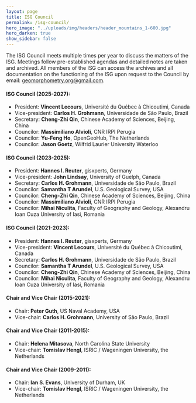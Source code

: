 ```yaml
---
layout: page
title: ISG Council
permalink: /isg-council/
hero_image: "../uploads/img/headers/header_mountains_1-600.jpg"
hero_darken: true
show_sidebar: false
---
```



The ISG Council meets multiple times per year to discuss the matters of the ISG. Meetings follow pre-established agendas and detailed notes are taken and archived. All members of the ISG can access the archives and all documentation on the functioning of the ISG upon request to the Council by email: [geomorphometry.org@gmail.com](mailto:geomorphometry.org@gmail.com).

#### ISG Council (2025-2027):

- President: **Vincent Lecours**, Université du Québec à Chicoutimi, Canada
- Vice-president: **Carlos H. Grohmann**, Universidade de São Paulo, Brazil
- Secretary: **Cheng-Zhi Qin**, Chinese Academy of Sciences, Beijing, China
- Councilor: **Massimiliano Alvioli**, CNR IRPI Perugia 
- Councilor: **Yu-Feng Ho**, OpenGeoHub, The Netherlands
- Councilor: **Jason Goetz**, Wilfrid Laurier University Waterloo  

#### ISG Council (2023-2025):

- President: **Hannes I. Reuter**, gisxperts, Germany
- Vice-president: **John Lindsay**, University of Guelph, Canada
- Secretary: **Carlos H. Grohmann**, Universidade de São Paulo, Brazil
- Councilor: **Samantha T Arundel**, U.S. Geological Survey, USA
- Councilor: **Cheng-Zhi Qin**, Chinese Academy of Sciences, Beijing, China
- Councilor: **Massimiliano Alvioli**, CNR IRPI Perugia  
- Councilor: **Mihai Niculita**, Faculty of Geography and Geology, Alexandru Ioan Cuza University of Iasi, Romania  

#### ISG Council (2021-2023):

- President: **Hannes I. Reuter**, gisxperts, Germany
- Vice-president: **Vincent Lecours**, Université du Québec à Chicoutimi, Canada
- Secretary: **Carlos H. Grohmann**, Universidade de São Paulo, Brazil
- Councilor: **Samantha T Arundel**, U.S. Geological Survey, USA
- Councilor: **Cheng-Zhi Qin**, Chinese Academy of Sciences, Beijing, China
- Councilor: **Mihai Niculita**, Faculty of Geography and Geology, Alexandru Ioan Cuza University of Iasi, Romania

#### Chair and Vice Chair (2015-2021):

- Chair: **Peter Guth**, US Naval Academy, USA
- Vice-chair: **Carlos H. Grohmann**, University of São Paulo, Brazil

#### Chair and Vice Chair (2011-2015):

- Chair: **Helena Mitasova**, North Carolina State University
- Vice-chair: **Tomislav Hengl**, ISRIC / Wageningen University, the Netherlands

#### Chair and Vice Chair (2009-2011):

- Chair: **Ian S. Evans**, University of Durham, UK
- Vice-chair: **Tomislav Hengl**, ISRIC / Wageningen University, the Netherlands
